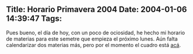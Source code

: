 Title: Horario Primavera 2004
Date: 2004-01-06 14:39:47
Tags: 
---
Pues bueno, el día de hoy, con un poco de ociosidad, he hecho mi horario de materias para este semetre que empieza el próximo lunes. Aún falta calendarizar dos materias más, pero por el momento el cuadro está <a href="http://web.archive.org/web/20040128181544/http://damog.net/uia/chartPrim04.html?PHPSESSID=f2fca8024f0e3a85b07d944a0fc9dacc">acá</a>.
